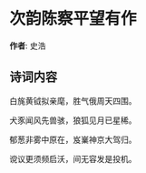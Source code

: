 # 次韵陈察平望有作

**作者**: 史浩

## 诗词内容

白旄黄钺拟亲麾，胜气俄周天四围。

犬豕闻风先兽骇，狼狐见月已星稀。

郁葱非雾中原在，岌嶪神京大驾归。

谠议更须频启沃，间无容发是投机。

